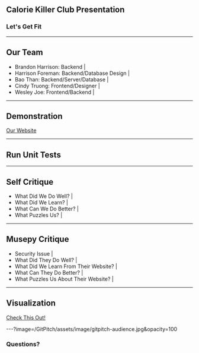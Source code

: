 ## Calorie Killer Club Presentation

### Let's Get Fit
---

## Our Team

- Brandon Harrison: Backend |
- Harrison Foreman: Backend/Database Design |
- Bao Than: Backend/Server/Database |
- Cindy Truong: Frontend/Designer |
- Wesley Joe: Frontend/Backend |

---

## Demonstration

<a href="http://caloriekiller.club/" target="_blank">Our Website</a>

---

## Run Unit Tests

---

## Self Critique

- What Did We Do Well? |
- What Did We Learn? |
- What Can We Do Better? |
- What Puzzles Us? |

---

## Musepy Critique
<!--Talk about there pem and keys file -->
- Security Issue |
- What Did They Do Well? |
- What Did We Learn From Their Website? |
- What Can They Do Better? |
- What Puzzles Us About Their Website? |

---

## Visualization

<a href="" target="_blank">Check This Out!</a>

---?image=/GitPitch/assets/image/gitpitch-audience.jpg&opacity=100

### Questions?

